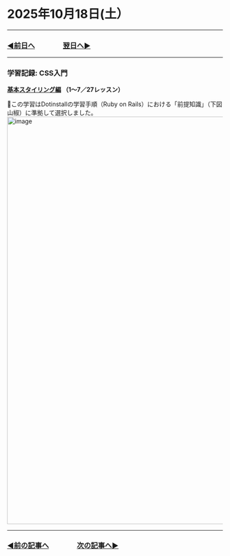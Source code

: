 # 2025年10月18日(土）

---

### [◀️前日へ](https://github.com/yuasys/chatty-journal/blob/main/2025/10/2025-10-16.md)&emsp;&emsp;&emsp;&emsp;[翌日へ▶️](https://github.com/yuasys/chatty-journal/blob/main/2025/10/2025-10-19.md)

---

### 学習記録: CSS入門 

<b>[基本スタイリング編](https://dotinstall.com/lessons/basic_css_styles_v3) （1〜7／27レッスン）&emsp;
</b>

📌この学習はDotinstallの学習手順（Ruby on Rails）における「前提知識」（下図山椒）に準拠して選択しました。
<img width="952" height="" alt="image" src="https://github.com/user-attachments/assets/6d80b7ad-3a59-4025-b030-76a693dab2be" />


---

### [◀️前の記事へ](https://github.com/yuasys/chatty-journal/blob/main/2025/10/2025-10-17.md)&emsp;&emsp;&emsp;&emsp;[次の記事へ▶️](https://github.com/yuasys/chatty-journal/blob/main/2025/10/2025-10-18.md)
